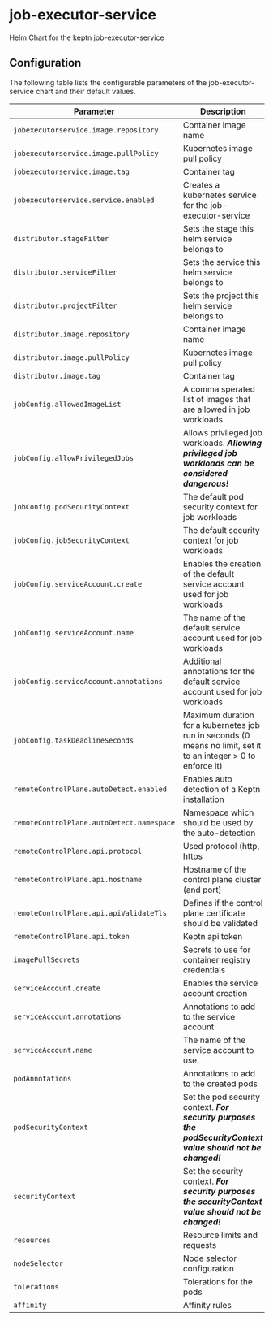 
job-executor-service
===========

Helm Chart for the keptn job-executor-service


## Configuration

The following table lists the configurable parameters of the job-executor-service chart and their default values.

| Parameter                                 | Description                                                                                                     | Default                                         |
|-------------------------------------------|-----------------------------------------------------------------------------------------------------------------|-------------------------------------------------|
| `jobexecutorservice.image.repository`     | Container image name                                                                                            | `"docker.io/keptncontrib/job-executor-service"` |
| `jobexecutorservice.image.pullPolicy`     | Kubernetes image pull policy                                                                                    | `"IfNotPresent"`                                |
| `jobexecutorservice.image.tag`            | Container tag                                                                                                   | `""`                                            |
| `jobexecutorservice.service.enabled`      | Creates a kubernetes service for the job-executor-service                                                       | `true`                                          |
| `distributor.stageFilter`                 | Sets the stage this helm service belongs to                                                                     | `""`                                            |
| `distributor.serviceFilter`               | Sets the service this helm service belongs to                                                                   | `""`                                            |
| `distributor.projectFilter`               | Sets the project this helm service belongs to                                                                   | `""`                                            |
| `distributor.image.repository`            | Container image name                                                                                            | `"docker.io/keptn/distributor"`                 |
| `distributor.image.pullPolicy`            | Kubernetes image pull policy                                                                                    | `"IfNotPresent"`                                |
| `distributor.image.tag`                   | Container tag                                                                                                   | `""`                                            |
| `jobConfig.allowedImageList`              | A comma sperated list of images that are allowed in job workloads                                               | `""`                                            |
| `jobConfig.allowPrivilegedJobs`           | Allows privileged job workloads. ***Allowing privileged job workloads can be considered dangerous!***           | `false`                                         |
| `jobConfig.podSecurityContext`            | The default pod security context for job workloads                                                              | [See values.yaml](values.yaml)                  |
| `jobConfig.jobSecurityContext`            | The default security context for job workloads                                                                  | [See values.yaml](values.yaml)                  |
| `jobConfig.serviceAccount.create`         | Enables the creation of the default service account used for job workloads                                      | `true`                                          | 
| `jobConfig.serviceAccount.name`           | The name of the default service account used for job workloads                                                  | `default-job-account`                           | 
| `jobConfig.serviceAccount.annotations`    | Additional annotations for the default service account used for job workloads                                   | `{}`                                            |
| `jobConfig.taskDeadlineSeconds`           | Maximum duration for a kubernetes job run in seconds (0 means no limit, set it to an integer > 0 to enforce it) | `0`                                             |
| `remoteControlPlane.autoDetect.enabled`   | Enables auto detection of a Keptn installation                                                                  | `false`                                         |
| `remoteControlPlane.autoDetect.namespace` | Namespace which should be used by the auto-detection                                                            | `""`                                            |
| `remoteControlPlane.api.protocol`         | Used protocol (http, https                                                                                      | `"https"`                                       |
| `remoteControlPlane.api.hostname`         | Hostname of the control plane cluster (and port)                                                                | `"api-gateway-nginx.keptn"`                     |
| `remoteControlPlane.api.apiValidateTls`   | Defines if the control plane certificate should be validated                                                    | `true`                                          |
| `remoteControlPlane.api.token`            | Keptn api token                                                                                                 | `""`                                            |
| `imagePullSecrets`                        | Secrets to use for container registry credentials                                                               | `[]`                                            |
| `serviceAccount.create`                   | Enables the service account creation                                                                            | `true`                                          |
| `serviceAccount.annotations`              | Annotations to add to the service account                                                                       | `{}`                                            |
| `serviceAccount.name`                     | The name of the service account to use.                                                                         | `""`                                            |
| `podAnnotations`                          | Annotations to add to the created pods                                                                          | `{}`                                            |
| `podSecurityContext`                      | Set the pod security context. ***For security purposes the podSecurityContext value should not be changed!***   | [See values.yaml](values.yaml)                  |
| `securityContext`                         | Set the security context. ***For security purposes the securityContext value should not be changed!***          | [See values.yaml](values.yaml)                  |
| `resources`                               | Resource limits and requests                                                                                    | `{}`                                            |
| `nodeSelector`                            | Node selector configuration                                                                                     | `{}`                                            |
| `tolerations`                             | Tolerations for the pods                                                                                        | `[]`                                            |
| `affinity`                                | Affinity rules                                                                                                  | `{}`                                            |





